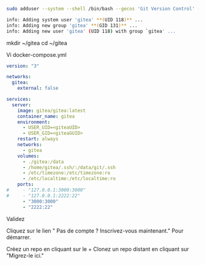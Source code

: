 
```bash
sudo adduser --system --shell /bin/bash --gecos 'Git Version Control' --group --disabled-password --home /home/gitea gitea

info: Adding system user 'gitea' **(UID 118)** ...  
info: Adding new group 'gitea' **(GID 131)** ...  
info: Adding new user 'gitea' (UID 118) with group `gitea' ...   
```

mkdir ~/gitea
cd ~/gitea

Vi docker-compose.yml

```yaml
version: "3"

networks:
  gitea:
    external: false

services:
  server:
    image: gitea/gitea:latest
    container_name: gitea
    environment:
      - USER_UID=<giteaUID>	
      - USER_GID=<giteaGUID>
    restart: always
    networks:
      - gitea
    volumes:
      - ./gitea:/data
      - /home/gitea/.ssh/:/data/git/.ssh
      - /etc/timezone:/etc/timezone:ro
      - /etc/localtime:/etc/localtime:ro
    ports:
#     - "127.0.0.1:3000:3000"
#     - "127.0.0.1:2222:22"
      - "3000:3000"
      - "2222:22"
```

Validez

Cliquez sur le lien " Pas de compte ? Inscrivez-vous maintenant." Pour démarrer.

Créez un repo en cliquant sur le +
Clonez un repo distant en cliquant sur "Migrez-le ici."